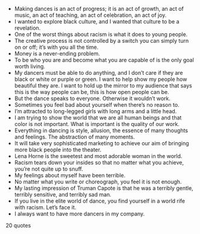  - Making dances is an act of progress; it is an act of growth, an act of music, an act of teaching, an act of celebration, an act of joy.
 - I wanted to explore black culture, and I wanted that culture to be a revelation.
 - One of the worst things about racism is what it does to young people.
 - The creative process is not controlled by a switch you can simply turn on or off; it’s with you all the time.
 - Money is a never-ending problem.
 - To be who you are and become what you are capable of is the only goal worth living.
 - My dancers must be able to do anything, and I don’t care if they are black or white or purple or green. I want to help show my people how beautiful they are. I want to hold up the mirror to my audience that says this is the way people can be, this is how open people can be.
 - But the dance speaks to everyone. Otherwise it wouldn’t work.
 - Sometimes you feel bad about yourself when there’s no reason to.
 - I’m attracted to long-legged girls with long arms and a little head.
 - I am trying to show the world that we are all human beings and that color is not important. What is important is the quality of our work.
 - Everything in dancing is style, allusion, the essence of many thoughts and feelings. The abstraction of many moments.
 - It will take very sophisticated marketing to achieve our aim of bringing more black people into the theater.
 - Lena Horne is the sweetest and most adorable woman in the world.
 - Racism tears down your insides so that no matter what you achieve, you’re not quite up to snuff.
 - My feelings about myself have been terrible.
 - No matter what you write or choreograph, you feel it is not enough.
 - My lasting impression of Truman Capote is that he was a terribly gentle, terribly sensitive, and terribly sad man.
 - If you live in the elite world of dance, you find yourself in a world rife with racism. Let’s face it.
 - I always want to have more dancers in my company.

20 quotes